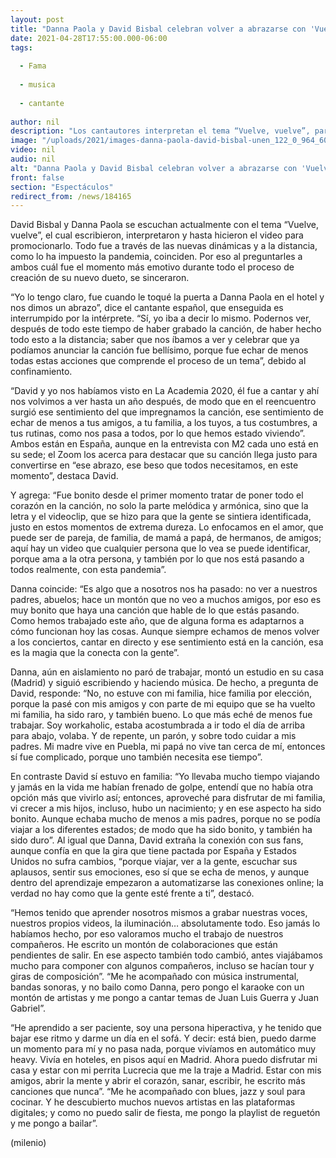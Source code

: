 ```yaml
---
layout: post
title: "Danna Paola y David Bisbal celebran volver a abrazarse con 'Vuelve, vuelve'"
date: 2021-04-28T17:55:00.000-06:00
tags:
  
  - Fama
  
  - musica
  
  - cantante
  
author: nil
description: "Los cantautores interpretan el tema “Vuelve, vuelve”, para compartir y coincidir con sus fans en las emociones y las acciones que han echado de menos durante la pandemia. "
image: "/uploads/2021/images-danna-paola-david-bisbal-unen_122_0_964_600.jpeg"
video: nil
audio: nil
alt: "Danna Paola y David Bisbal celebran volver a abrazarse con 'Vuelve, vuelve'"
front: false
section: "Espectáculos"
redirect_from: /news/184165
---
```


David Bisbal y Danna Paola se escuchan actualmente con el tema “Vuelve, vuelve”, el cual escribieron, interpretaron y hasta hicieron el video para promocionarlo. Todo fue a través de las nuevas dinámicas y a la distancia, como lo ha impuesto la pandemia, coinciden. Por eso al preguntarles a ambos cuál fue el momento más emotivo durante todo el proceso de creación de su nuevo dueto, se sinceraron. 

“Yo lo tengo claro, fue cuando le toqué la puerta a Danna Paola en el hotel y nos dimos un abrazo”, dice el cantante español, que enseguida es interrumpido por la intérprete. “Sí, yo iba a decir lo mismo. Podernos ver, después de todo este tiempo de haber grabado la canción, de haber hecho todo esto a la distancia; saber que nos íbamos a ver y celebrar que ya podíamos anunciar la canción fue bellísimo, porque fue echar de menos todas estas acciones que comprende el proceso de un tema”, debido al confinamiento. 

“David y yo nos habíamos visto en La Academia 2020, él fue a cantar y ahí nos volvimos a ver hasta un año después, de modo que en el reencuentro surgió ese sentimiento del que impregnamos la canción, ese sentimiento de echar de menos a tus amigos, a tu familia, a los tuyos, a tus costumbres, a tus rutinas, como nos pasa a todos, por lo que hemos estado viviendo”. Ambos están en España, aunque en la entrevista con M2 cada uno está en su sede; el Zoom los acerca para destacar que su canción llega justo para convertirse en “ese abrazo, ese beso que todos necesitamos, en este momento”, destaca David. 

Y agrega: “Fue bonito desde el primer momento tratar de poner todo el corazón en la canción, no solo la parte melódica y armónica, sino que la letra y el videoclip, que se hizo para que la gente se sintiera identificada, justo en estos momentos de extrema dureza. Lo enfocamos en el amor, que puede ser de pareja, de familia, de mamá a papá, de hermanos, de amigos; aquí hay un video que cualquier persona que lo vea se puede identificar, porque ama a la otra persona, y también por lo que nos está pasando a todos realmente, con esta pandemia”. 

Danna coincide: “Es algo que a nosotros nos ha pasado: no ver a nuestros padres, abuelos; hace un montón que no veo a muchos amigos, por eso es muy bonito que haya una canción que hable de lo que estás pasando. Como hemos trabajado este año, que de alguna forma es adaptarnos a cómo funcionan hoy las cosas. Aunque siempre echamos de menos volver a los conciertos, cantar en directo y ese sentimiento está en la canción, esa es la magia que la conecta con la gente”. 

Danna, aún en aislamiento no paró de trabajar, montó un estudio en su casa (Madrid) y siguió escribiendo y haciendo música. De hecho, a pregunta de David, responde: “No, no estuve con mi familia, hice familia por elección, porque la pasé con mis amigos y con parte de mi equipo que se ha vuelto mi familia, ha sido raro, y también bueno. Lo que más eché de menos fue trabajar. Soy workaholic, estaba acostumbrada a ir todo el día de arriba para abajo, volaba. Y de repente, un parón, y sobre todo cuidar a mis padres. Mi madre vive en Puebla, mi papá no vive tan cerca de mí, entonces sí fue complicado, porque uno también necesita ese tiempo”. 

En contraste David sí estuvo en familia: “Yo llevaba mucho tiempo viajando y jamás en la vida me habían frenado de golpe, entendí que no había otra opción más que vivirlo así; entonces, aproveché para disfrutar de mi familia, vi crecer a mis hijos, incluso, hubo un nacimiento; y en ese aspecto ha sido bonito. Aunque echaba mucho de menos a mis padres, porque no se podía viajar a los diferentes estados; de modo que ha sido bonito, y también ha sido duro”. Al igual que Danna, David extraña la conexión con sus fans, aunque confía en que la gira que tiene pactada por España y Estados Unidos no sufra cambios, “porque viajar, ver a la gente, escuchar sus aplausos, sentir sus emociones, eso sí que se echa de menos, y aunque dentro del aprendizaje empezaron a automatizarse las conexiones online; la verdad no hay como que la gente esté frente a ti”, destacó. 

“Hemos tenido que aprender nosotros mismos a grabar nuestras voces, nuestros propios videos, la iluminación… absolutamente todo. Eso jamás lo habíamos hecho, por eso valoramos mucho el trabajo de nuestros compañeros. He escrito un montón de colaboraciones que están pendientes de salir. En ese aspecto también todo cambió, antes viajábamos mucho para componer con algunos compañeros, incluso se hacían tour y giras de composición”. “Me he acompañado con música instrumental, bandas sonoras, y no bailo como Danna, pero pongo el karaoke con un montón de artistas y me pongo a cantar temas de Juan Luis Guerra y Juan Gabriel”. 

“He aprendido a ser paciente, soy una persona hiperactiva, y he tenido que bajar ese ritmo y darme un día en el sofá. Y decir: está bien, puedo darme un momento para mí y no pasa nada, porque vivíamos en automático muy heavy. Vivía en hoteles, en pisos aquí en Madrid. Ahora puedo disfrutar mi casa y estar con mi perrita Lucrecia que me la traje a Madrid. Estar con mis amigos, abrir la mente y abrir el corazón, sanar, escribir, he escrito más canciones que nunca”. “Me he acompañado con blues, jazz y soul para cocinar. Y he descubierto muchos nuevos artistas en las plataformas digitales; y como no puedo salir de fiesta, me pongo la playlist de reguetón y me pongo a bailar”. 

(milenio)